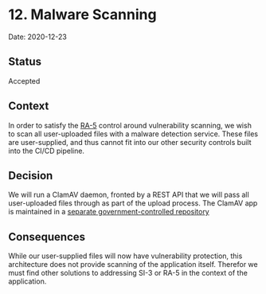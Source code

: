 # 12. Malware Scanning

Date: 2020-12-23

## Status

Accepted

## Context

In order to satisfy the [RA-5](https://nvd.nist.gov/800-53/Rev4/control/RA-5)
control around vulnerability scanning, we wish to scan all user-uploaded files
with a malware detection service. These files are user-supplied, and thus
cannot fit into our other security controls built into the CI/CD pipeline.

## Decision

We will run a ClamAV daemon, fronted by a REST API that we will pass all user-uploaded
files through as part of the upload process. The ClamAV app is maintained in a
[separate government-controlled repository](https://github.com/HHS/Head-Start-clamav-api-cg-app)

## Consequences

While our user-supplied files will now have vulnerability protection, this architecture
does not provide scanning of the application itself. Therefor we must find other solutions
to addressing SI-3 or RA-5 in the context of the application.
